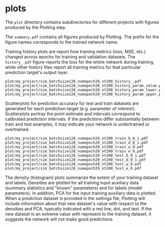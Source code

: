 # plots

The `plot` directory contains subdirectories for different projects with figures produced by the Plotting step.

The `summary.pdf` contains all figures produced by Plotting. The prefix for the figure names corresponds to the trained network name.

Training history plots are report how training metrics (loss, MSE, etc.) changed across epochs for training and validation datasets. The `history_.pdf` figure reports the loss for the entire network during training, while other history files report all training metrics for that particular prediction target's output layer.

```
plot/my_project/sim_batchsize128_numepoch20_nt200_history_.pdf
plot/my_project/sim_batchsize128_numepoch20_nt200_history_param_value.pdf
plot/my_project/sim_batchsize128_numepoch20_nt200_history_param_lower.pdf
plot/my_project/sim_batchsize128_numepoch20_nt200_history_param_upper.pdf
```

Scatterplots for prediction accuracy for test and train datasets are generated for each prediction target (e.g. parameter of interest). Scatterplots portray the point estimate and intervals correspond to calibrated prediction intervals. If the predictions differ substantially between train and test examples, it may indicate your network is undertrained or overtrained.

```
plot/my_project/sim_batchsize128_numepoch20_nt200_train_b_0_1.pdf
plot/my_project/sim_batchsize128_numepoch20_nt200_train_d_0_1.pdf
plot/my_project/sim_batchsize128_numepoch20_nt200_train_w_0.pdf
plot/my_project/sim_batchsize128_numepoch20_nt200_train_e_0.pdf
plot/my_project/sim_batchsize128_numepoch20_nt200_test_b_0_1.pdf
plot/my_project/sim_batchsize128_numepoch20_nt200_test_d_0_1.pdf
plot/my_project/sim_batchsize128_numepoch20_nt200_test_w_0.pdf
plot/my_project/sim_batchsize128_numepoch20_nt200_test_e_0.pdf
```

The density (histogram) plots summarize the extent of your training dataset and labels.
Densities are plotted for all training input auxiliary data (summary statistics and "known" parameters) and for labels (model parameters). In addition, PCA for the input training auxiliary data is plotted. When a prediction dataset is provided in the settings file, Plotting will include information about that new dataset's value with respect to the densities and PCA, typically indicated with a red line, dot, and text. If the new dataset is an extreme value with represent to the training dataset, it suggests the network will not make good predictions.
